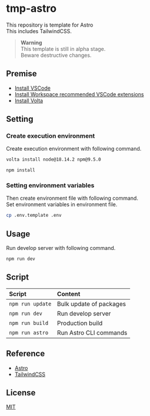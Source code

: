 # tmp-astro

This repository is template for Astro  
This includes TailwindCSS.  

> **Warning**  
> This template is still in alpha stage.  
> Beware destructive changes.  

## Premise

- [Install VSCode](https://azure.microsoft.com/ja-jp/products/visual-studio-code/)
- [Install Workspace recommended VSCode extensions](https://code.visualstudio.com/docs/editor/extension-marketplace#_workspace-recommended-extensions)
- [Install Volta](https://docs.volta.sh/guide/getting-started)

## Setting

### Create execution environment

Create execution environment with following command.  

```zsh
volta install node@18.14.2 npm@9.5.0

npm install
```

### Setting environment variables

Then create environment file with following command.  
Set environment variables in environment file.  

```zsh
cp .env.template .env
```

## Usage

Run develop server with following command.  

```zsh
npm run dev
```

## Script

| Script | Content |
|:-------|:--------|
| `npm run update`| Bulk update of packages |
| `npm run dev` | Run develop server |
| `npm run build` | Production build |
| `npm run astro` | Run Astro CLI commands |

## Reference

- [Astro](https://astro.build/)
- [TailwindCSS](https://tailwindui.com/)

## License

[MIT](https://opensource.org/licenses/MIT)
